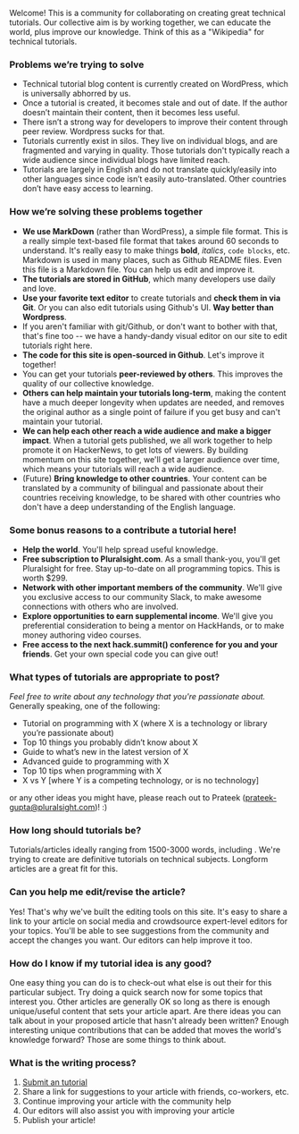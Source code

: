 Welcome!  This is a community for collaborating on creating great technical tutorials.
Our collective aim is by working together, we can educate the world, plus improve our knowledge.
Think of this as a "Wikipedia" for technical tutorials.

### Problems we’re trying to solve

- Technical tutorial blog content is currently created on WordPress, which is universally abhorred by us.
- Once a tutorial is created, it becomes stale and out of date. If the author doesn’t maintain their content, then it becomes less useful.
- There isn’t a strong way for developers to improve their content through peer review.  Wordpress sucks for that.
- Tutorials currently exist in silos.  They live on individual blogs, and are fragmented and varying in quality.  Those tutorials don't typically reach a wide audience since individual blogs have limited reach.
- Tutorials are largely in English and do not translate quickly/easily into other languages since code isn’t easily auto-translated.  Other countries don’t have easy access to learning.

### How we’re solving these problems together

- **We use MarkDown** (rather than WordPress), a simple file format.  This is a really simple text-based file format that takes around 60 seconds to understand.  It's really easy to make things **bold**, _italics_, `code blocks`, etc.  Markdown is used in many places, such as Github README files.  Even this file is a Markdown file.  You can help us edit and improve it.
- **The tutorials are stored in GitHub**, which many developers use daily and love.
- **Use your favorite text editor** to create tutorials and **check them in via Git**.  Or you can also edit tutorials using Github's UI.  **Way better than Wordpress**.
- If you aren't familiar with git/Github, or don't want to bother with that, that's fine too -- we have a handy-dandy visual editor on our site to edit tutorials right here.
- **The code for this site is open-sourced in Github**.  Let's improve it together!
- You can get your tutorials **peer-reviewed by others**.  This improves the quality of our collective knowledge.
- **Others can help maintain your tutorials long-term**, making the content have a much deeper longevity when updates are needed, and removes the original author as a single point of failure if you get busy and can't maintain your tutorial.
- **We can help each other reach a wide audience and make a bigger impact**.  When a tutorial gets published, we all work together to help promote it on HackerNews, to get lots of viewers.  By building momentum on this site together, we'll get a larger audience over time, which means your tutorials will reach a wide audience.
- (Future) **Bring knowledge to other countries**.  Your content can be translated by a community of bilingual and passionate about their countries receiving knowledge, to be shared with other countries who don't have a deep understanding of the English language.

### Some bonus reasons to a contribute a tutorial here!
* **Help the world**.  You'll help spread useful knowledge.
* **Free subscription to Pluralsight.com**.  As a small thank-you, you'll get Pluralsight for free. Stay up-to-date on all programming topics.  This is worth $299.
* **Network with other important members of the community**.  We'll give you exclusive access to our community Slack, to make awesome connections with others who are involved.
* **Explore opportunities to earn supplemental income**.  We'll give you preferential consideration to being a mentor on HackHands, or to make money authoring video courses.
* **Free access to the next hack.summit() conference for you and your friends**.  Get your own special code you can give out!

### What types of tutorials are appropriate to post?

*Feel free to write about any technology that you're passionate about.* Generally speaking, one of the following:

* Tutorial on programming with X (where X is a technology or library you’re passionate about)
* Top 10 things you probably didn’t know about X
* Guide to what’s new in the latest version of X
* Advanced guide to programming with X
* Top 10 tips when programming with X
* X vs Y [where Y is a competing technology, or is no technology]

or any other ideas you might have, please reach out to Prateek (prateek-gupta@pluralsight.com)! :)

### How long should tutorials be?

Tutorials/articles ideally ranging from 1500-3000 words, including <code-blocks>. We're trying to create are definitive tutorials on technical subjects.  Longform articles are a great fit for this.

### Can you help me edit/revise the article?
Yes! That's why we've built the editing tools on this site. It's easy to share a link to your article on social media and crowdsource expert-level editors for your topics. You'll be able to see suggestions from the community and accept the changes you want. Our editors can help improve it too.

### How do I know if my tutorial idea is any good?
One easy thing you can do is to check-out what else is out their for this particular subject. Try doing a quick search now for some topics that interest you. Other articles are generally OK so long as there is enough unique/useful content that sets your article apart. Are there ideas you can talk about in your proposed article that hasn't already been written? Enough interesting unique contributions that can be added that moves the world's knowledge forward? Those are some things to think about.

### What is the writing process?
1. [Submit an tutorial](/write/)
2. Share a link for suggestions to your article with friends, co-workers, etc.
3. Continue improving your article with the community help
4. Our editors will also assist you with improving your article
5. Publish your article!
